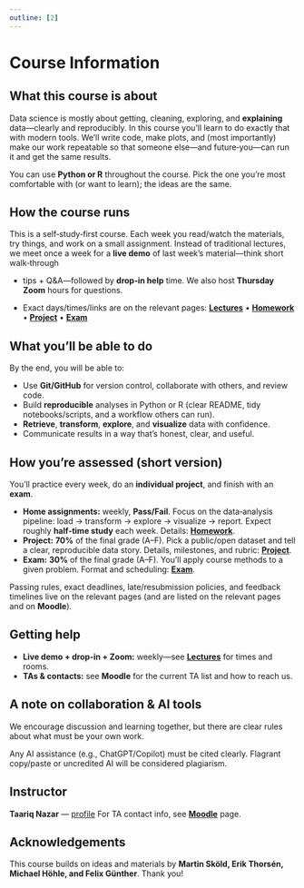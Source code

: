 ```yaml
---
outline: [2]
---
```


# Course Information

## What this course is about

Data science is mostly about getting, cleaning, exploring, and **explaining** data—clearly and reproducibly. In this course you’ll learn to do exactly that with modern tools. We’ll write code, make plots, and (most importantly) make our work repeatable so that someone else—and future‑you—can run it and get the same results.

You can use **Python or R** throughout the course. Pick the one you’re most comfortable with (or want to learn); the ideas are the same.

## How the course runs

This is a self‑study‑first course. Each week you read/watch the materials, try
things, and work on a small assignment. Instead of traditional lectures, we meet
once a week for a **live demo** of last week’s material—think short walk‑through
+ tips + Q&A—followed by **drop‑in help** time. We also host **Thursday Zoom**
hours for questions.

* Exact days/times/links are on the relevant pages:
  **[Lectures](/lectures/)** • **[Homework](/homework/)** • **[Project](/project)** • **[Exam](/exam/)**

## What you’ll be able to do

By the end, you will be able to:

* Use **Git/GitHub** for version control, collaborate with others, and review code.
* Build **reproducible** analyses in Python or R (clear README, tidy notebooks/scripts, and a workflow others can run).
* **Retrieve**, **transform**, **explore**, and **visualize** data with confidence.
* Communicate results in a way that’s honest, clear, and useful.

## How you’re assessed (short version)

You’ll practice every week, do an **individual project**, and finish with an **exam**.

* **Home assignments:** weekly, **Pass/Fail**. Focus on the data‑analysis pipeline: load → transform → explore → visualize → report. Expect roughly **half‑time study** each week. Details: **[Homework](/homework/)**.
* **Project:** **70%** of the final grade (A–F). Pick a public/open dataset and tell a clear, reproducible data story. Details, milestones, and rubric: **[Project](/project)**.
* **Exam:** **30%** of the final grade (A–F). You’ll apply course methods to a given problem. Format and scheduling: **[Exam](/exam/)**.

Passing rules, exact deadlines, late/resubmission policies, and feedback timelines live on the relevant pages (and are listed on the relevant pages and on **Moodle**).

## Getting help

* **Live demo + drop‑in + Zoom:** weekly—see **[Lectures](/lectures/)** for times and rooms.
* **TAs & contacts:** see **Moodle** for the current TA list and how to reach us.

## A note on collaboration & AI tools

We encourage discussion and learning together, but there are clear rules about
what must be your own work. 

Any AI assistance (e.g., ChatGPT/Copilot) must be cited clearly. Flagrant
copy/paste or uncredited AI will be considered plagiarism. 

## Instructor

**Taariq Nazar** — [profile](https://www.su.se/english/profiles/tana2011-1.618737)
For TA contact info, see [**Moodle**](https://kurser.math.su.se/course/view.php?id=1631) page. 

## Acknowledgements

This course builds on ideas and materials by **Martin Sköld, Erik Thorsén, Michael Höhle, and Felix Günther**. Thank you!

